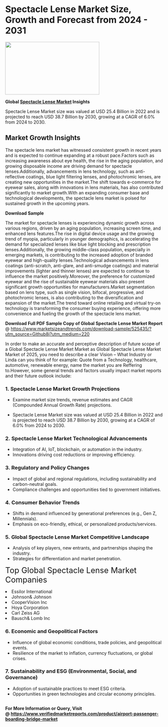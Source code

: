 <H1>Spectacle Lense Market Size, Growth and Forecast from 2024 - 2031</H1><img class="aligncenter size-medium wp-image-584254" src="https://thirdeyenews.in/wp-content/uploads/2024/09/Global-Market-Research-300x168.jpeg" alt="" width="300" height="168" /><p><strong>Global&nbsp;<a href="https://www.marketsizeandtrends.com/download-sample/525435/?utm_source=Github8j?utm_medium=220">Spectacle Lense Market</a> Insights</strong></p><p>Spectacle Lense Market size was valued at USD 25.4 Billion in 2022 and is projected to reach USD 38.7 Billion by 2030, growing at a CAGR of 6.0% from 2024 to 2030.</p><p><h2>Market Growth Insights</h2> <p>The spectacle lens market has witnessed consistent growth in recent years and is expected to continue expanding at a robust pace.Factors such as increasing awareness about eye health, the rise in the aging population, and growing disposable income are driving demand for spectacle lenses.Additionally, advancements in lens technology, such as anti-reflective coatings, blue light filtering lenses, and photochromic lenses, are creating new opportunities in the market.The shift towards e-commerce for eyewear sales, along with innovations in lens materials, has also contributed significantly to market growth.With an expanding consumer base and technological developments, the spectacle lens market is poised for sustained growth in the upcoming years.</p> <p><strong>Download Sample</strong></p> <p>The market for spectacle lenses is experiencing dynamic growth across various regions, driven by an aging population, increasing screen time, and enhanced lens features.The rise in digital device usage and the growing trend of myopia, particularly in younger demographics, is accelerating the demand for specialized lenses like blue light blocking and prescription lenses.Additionally, the growing middle-class population, especially in emerging markets, is contributing to the increased adoption of branded eyewear and high-quality lenses.Technological advancements in lens coatings (anti-scratch, anti-glare, and anti-smudge coatings) and material improvements (lighter and thinner lenses) are expected to continue to influence the market positively.Moreover, the preference for customized eyewear and the rise of sustainable eyewear materials also present significant growth opportunities for manufacturers.Market segmentation based on lens type, such as single vision, bifocal, progressive, and photochromic lenses, is also contributing to the diversification and expansion of the market.The trend toward online retailing and virtual try-on technology is transforming the consumer buying experience, offering more convenience and fueling the growth of the spectacle lens market.</p> <p><span class=""><strong>Download Full PDF Sample Copy of Global Spectacle Lense Market Report</strong> @ <a href="https://www.marketsizeandtrends.com/download-sample/525435/?utm_source=Github8j?utm_medium=220" target="_blank">https://www.marketsizeandtrends.com/download-sample/525435/?utm_source=Github8j?utm_medium=220</a></span></p><p>In order to make an accurate and perceptive description of future scope of a Global&nbsp;Spectacle Lense Market Market as Global&nbsp;Spectacle Lense Market Market of 2025, you need to describe a clear Vision &ndash; What Industry or Linda can you think of for example: Quote from a Technology, healthcare, automotive, renewable energy, name the market you are Reffering to.However, some general trends and factors usually impact market reports and their future outlook include:</p><h3>1.&nbsp;<strong>Spectacle Lense Market Growth Projections</strong></h3><ul><li>Examine market size trends, revenue estimates and CAGR (Compounded Annual Growth Rate) projections.</li><li><p>Spectacle Lense Market size was valued at USD 25.4 Billion in 2022 and is projected to reach USD 38.7 Billion by 2030, growing at a CAGR of 6.0% from 2024 to 2030.</p></li></ul><h3>2.&nbsp;<strong>Spectacle Lense Market Technological Advancements</strong></h3><ul><li>Integration of AI, IoT, blockchain, or automation in the industry.</li><li>Innovations driving cost reductions or improving efficiency.</li></ul><h3>3.&nbsp;<strong>Regulatory and Policy Changes</strong></h3><ul><li>Impact of global and regional regulations, including sustainability and carbon-neutral goals.</li><li>Compliance challenges and opportunities tied to government initiatives.</li></ul><h3>4.&nbsp;<strong>Consumer Behavior Trends</strong></h3><ul><li>Shifts in demand influenced by generational preferences (e.g., Gen Z, Millennials).</li><li>Emphasis on eco-friendly, ethical, or personalized products/services.</li></ul><h3>5.&nbsp;<strong>Global Spectacle Lense Market Competitive Landscape</strong></h3><ul><li>Analysis of key players, new entrants, and partnerships shaping the industry.</li><li>Strategies for differentiation and market penetration.</li></ul><p data-pm-slice="1 1 []"><span style="color: inherit; font-family: inherit; font-size: 25px;">Top Global Spectacle Lense Market Companies</span></p><div class="" data-test-id=""><p><li>Essilor International</li><li> Johnson& Johnson</li><li> CooperVision Inc</li><li> Hoya Corporation</li><li> Carl Zeiss AG</li><li> Bausch& Lomb Inc</li></p></div><h3>6.&nbsp;<strong>Economic and Geopolitical Factors</strong></h3><ul><li>Influence of global economic conditions, trade policies, and geopolitical events.</li><li>Resilience of the market to inflation, currency fluctuations, or global crises.</li></ul><h3>7.&nbsp;<strong>Sustainability and ESG (Environmental, Social, and Governance)</strong></h3><ul><li>Adoption of sustainable practices to meet ESG criteria.</li><li>Opportunities in green technologies and circular economy principles.</li></ul><h2><strong style="font-size: 14px;">For More Information or Query, Visit @&nbsp;</strong><a style="background-color: #ffffff; font-size: 14px;" href="https://www.marketsizeandtrends.com/report/spectacle-lense-market/" target="_blank">https://www.verifiedmarketreports.com/product/airport-passenger-boarding-bridge-market</a></h2>
